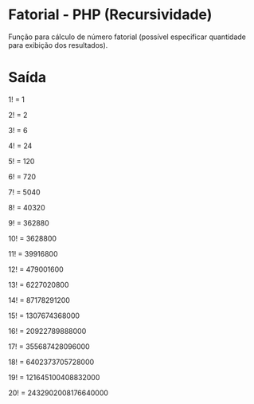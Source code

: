 # Fatorial - PHP (Recursividade)
Função para cálculo de número fatorial (possível especificar quantidade para exibição dos resultados).

# Saída
1! = 1

2! = 2

3! = 6

4! = 24

5! = 120

6! = 720

7! = 5040

8! = 40320

9! = 362880

10! = 3628800

11! = 39916800

12! = 479001600

13! = 6227020800

14! = 87178291200

15! = 1307674368000

16! = 20922789888000

17! = 355687428096000

18! = 6402373705728000

19! = 121645100408832000

20! = 2432902008176640000